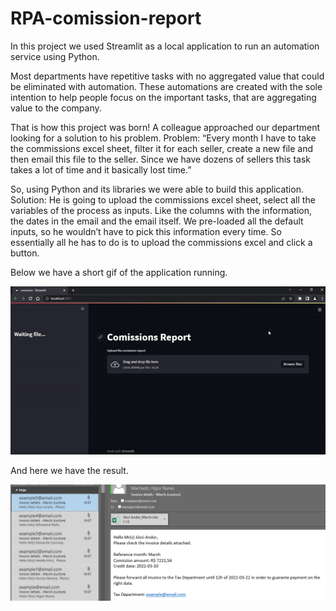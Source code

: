 # RPA-comission-report

In this project we used Streamlit as a local application to run an automation service using Python.

Most departments have repetitive tasks with no aggregated value that could be eliminated with automation. These automations are created with the sole intention to help people focus on the important tasks, that are aggregating value to the company.

That is how this project was born! A colleague approached our department looking for a solution to his problem. 
Problem: “Every month I have to take the commissions excel sheet, filter it for each seller, create a new file and then email this file to the seller. Since we have dozens of sellers this task takes a lot of time and it basically lost time.”

So, using Python and its libraries we were able to build this application.
Solution: He is going to upload the commissions excel sheet, select all the variables of the process as inputs. Like the columns with the information, the dates in the email and the email itself. We pre-loaded all the default inputs, so he wouldn’t have to pick this information every time. So essentially all he has to do is to upload the commissions excel and click a button.

Below we have a short gif of the application running.

![Comission Report](comission_report.gif)

And here we have the result.

![Emails sent](emailbot.png)
